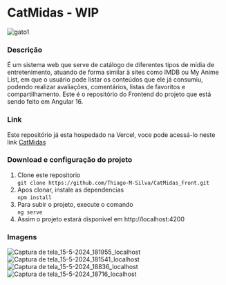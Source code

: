 # CatMidas - WIP
![gato1](https://github.com/Thiago-M-Silva/CatMidas_Front/assets/63210947/66d85c7c-e32b-4461-9f02-94c7642fbb89)

### Descrição
  É um sistema web que serve de catálogo de diferentes tipos de mídia de  entretenimento, atuando de forma similar à sites como IMDB ou My Anime List, em que o usuário pode listar os conteúdos que ele já consumiu, podendo realizar avaliações, comentários, listas de favoritos e compartilhamento. 
  Este é o repositório do Frontend do projeto que está sendo feito em Angular 16.

### Link 
  Este repositório já esta hospedado na Vercel, voce pode acessá-lo neste link <a href="catmidas.vercel.app"> CatMidas </a>

### Download e configuração do projeto
  1. Clone este repositorio </br>
    `git clone https://github.com/Thiago-M-Silva/CatMidas_Front.git`
  2. Apos clonar, instale as dependencias </br>
    `npm install`
  3. Para subir o projeto, execute o comando </br>
    `ng serve`
  4. Assim o projeto estará disponivel em http://localhost:4200

### Imagens
![Captura de tela_15-5-2024_181955_localhost](https://github.com/Thiago-M-Silva/CatMidas_Front/assets/63210947/2b23f804-d6c6-4fc1-b93a-cd2472185a85)
![Captura de tela_15-5-2024_181541_localhost](https://github.com/Thiago-M-Silva/CatMidas_Front/assets/63210947/81c26b27-e62a-40e9-a1f0-72e64070a716)
![Captura de tela_15-5-2024_18836_localhost](https://github.com/Thiago-M-Silva/CatMidas_Front/assets/63210947/dfec31ec-7a22-4830-a50b-c2a5ebd298c4)
![Captura de tela_15-5-2024_18716_localhost](https://github.com/Thiago-M-Silva/CatMidas_Front/assets/63210947/8bbf8aef-2220-45d2-aa90-999215a7e3e7)
